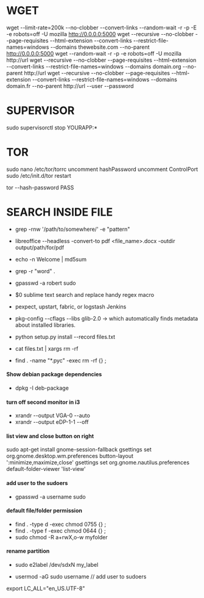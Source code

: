 WGET
===========
wget --limit-rate=200k --no-clobber --convert-links --random-wait -r -p -E -e robots=off -U mozilla http://0.0.0.0:5000
wget --recursive --no-clobber --page-requisites --html-extension --convert-links --restrict-file-names=windows --domains thewebsite.com --no-parent http://0.0.0.0:5000
wget --random-wait -r -p -e robots=off -U mozilla http://url
wget --recursive --no-clobber --page-requisites --html-extension --convert-links --restrict-file-names=windows --domains domain.org --no-parent http://url
wget --recursive --no-clobber --page-requisites --html-extension --convert-links --restrict-file-names=windows --domains domain.fr --no-parent http://url --user <user> --password <pass>

SUPERVISOR
==========
sudo supervisorctl stop YOURAPP:*


TOR
===
sudo nano /etc/tor/torrc
uncomment hashPassword
uncomment ControlPort
sudo /etc/init.d/tor restart

tor --hash-password PASS


SEARCH INSIDE FILE
===================
- grep -rnw '/path/to/somewhere/' -e "pattern"
- libreoffice --headless -convert-to pdf <file_name>.docx -outdir output/path/for/pdf
- echo -n Welcome | md5sum
- grep -r "word" .
- gpasswd -a robert sudo
- $0 sublime text search and replace handy regex macro
- pexpect, upstart, fabric, or logstash Jenkins

- pkg-config --cflags --libs glib-2.0 -> which automatically finds metadata about installed libraries.

- python setup.py install --record files.txt
- cat files.txt | xargs rm -rf
- find . -name "*.pyc" -exec rm -rf {} \;

#### Show debian package dependencies
- dpkg -I deb-package

#### turn off second monitor in i3
- xrandr --output VGA-0 --auto
- xrandr --output eDP-1-1 --off 

#### list view and close button on right
sudo apt-get install gnome-session-fallback
gsettings set org.gnome.desktop.wm.preferences button-layout ':minimize,maximize,close'
gsettings set org.gnome.nautilus.preferences default-folder-viewer 'list-view'

#### add user to the sudoers
- gpasswd -a username sudo

#### default file/folder permission
- find . -type d -exec chmod 0755 {} \;
- find . -type f -exec chmod 0644 {} \;
- sudo chmod -R a+rwX,o-w myfolder 

#### rename partition
- sudo e2label /dev/sdxN my_label



* usermod -aG sudo username // add user to sudoers

export LC_ALL="en_US.UTF-8"
